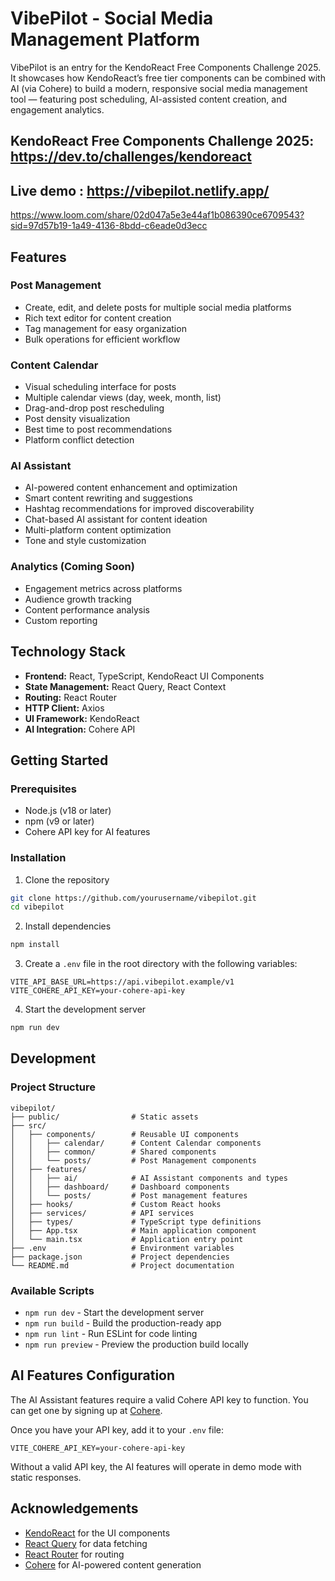 # VibePilot - Social Media Management Platform

VibePilot is an entry for the KendoReact Free Components Challenge 2025. It showcases how KendoReact’s free tier components can be combined with AI (via Cohere) to build a modern, responsive social media management tool — featuring post scheduling, AI-assisted content creation, and engagement analytics.

## KendoReact Free Components Challenge 2025: https://dev.to/challenges/kendoreact
## Live demo : https://vibepilot.netlify.app/

https://www.loom.com/share/02d047a5e3e44af1b086390ce6709543?sid=97d57b19-1a49-4136-8bdd-c6eade0d3ecc

## Features

### Post Management
- Create, edit, and delete posts for multiple social media platforms
- Rich text editor for content creation
- Tag management for easy organization
- Bulk operations for efficient workflow

### Content Calendar
- Visual scheduling interface for posts
- Multiple calendar views (day, week, month, list)
- Drag-and-drop post rescheduling
- Post density visualization
- Best time to post recommendations
- Platform conflict detection

### AI Assistant
- AI-powered content enhancement and optimization
- Smart content rewriting and suggestions
- Hashtag recommendations for improved discoverability
- Chat-based AI assistant for content ideation
- Multi-platform content optimization
- Tone and style customization

### Analytics (Coming Soon)
- Engagement metrics across platforms
- Audience growth tracking
- Content performance analysis
- Custom reporting

## Technology Stack

- **Frontend:** React, TypeScript, KendoReact UI Components
- **State Management:** React Query, React Context
- **Routing:** React Router
- **HTTP Client:** Axios
- **UI Framework:** KendoReact
- **AI Integration:** Cohere API

## Getting Started

### Prerequisites

- Node.js (v18 or later)
- npm (v9 or later)
- Cohere API key for AI features

### Installation

1. Clone the repository
```bash
git clone https://github.com/yourusername/vibepilot.git
cd vibepilot
```

2. Install dependencies
```bash
npm install
```

3. Create a `.env` file in the root directory with the following variables:
```
VITE_API_BASE_URL=https://api.vibepilot.example/v1
VITE_COHERE_API_KEY=your-cohere-api-key
```

4. Start the development server
```bash
npm run dev
```

## Development

### Project Structure

```
vibepilot/
├── public/                # Static assets
├── src/
│   ├── components/        # Reusable UI components
│   │   ├── calendar/      # Content Calendar components
│   │   ├── common/        # Shared components
│   │   └── posts/         # Post Management components
│   ├── features/
│   │   ├── ai/            # AI Assistant components and types
│   │   ├── dashboard/     # Dashboard components
│   │   └── posts/         # Post management features
│   ├── hooks/             # Custom React hooks
│   ├── services/          # API services
│   ├── types/             # TypeScript type definitions
│   ├── App.tsx            # Main application component
│   └── main.tsx           # Application entry point
├── .env                   # Environment variables
├── package.json           # Project dependencies
└── README.md              # Project documentation
```

### Available Scripts

- `npm run dev` - Start the development server
- `npm run build` - Build the production-ready app
- `npm run lint` - Run ESLint for code linting
- `npm run preview` - Preview the production build locally

## AI Features Configuration

The AI Assistant features require a valid Cohere API key to function. You can get one by signing up at [Cohere](https://cohere.ai/).

Once you have your API key, add it to your `.env` file:

```
VITE_COHERE_API_KEY=your-cohere-api-key
```

Without a valid API key, the AI features will operate in demo mode with static responses.



## Acknowledgements

- [KendoReact](https://www.telerik.com/kendo-react-ui/) for the UI components
- [React Query](https://react-query.tanstack.com/) for data fetching
- [React Router](https://reactrouter.com/) for routing
- [Cohere](https://cohere.ai/) for AI-powered content generation 
